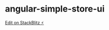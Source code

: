 # angular-simple-store-ui

[Edit on StackBlitz ⚡️](https://stackblitz.com/edit/angular-vmegqa-h7sdxd)